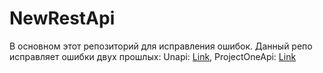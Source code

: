 # NewRestApi
В основном этот репозиторий для исправления ошибок. 
Данный репо исправляет ошибки двух прошлых:
Unapi: [Link](https://github.com/REDGROUL/unapi),
ProjectOneApi: [Link](https://github.com/REDGROUL/ProjectOneAPi)
